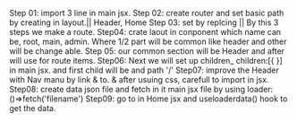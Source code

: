 
Step 01: import 3 line in main jsx.
Step 02: create router and set basic path by creating in layout.|| Header, Home
Step 03: set <RouterProvider router={router} /> by replcing <App> || By this 3 steps we make a route.
Step04: crate laout in conponent which name can be, root, main, admin. Where 1/2 part will be common like header and other will be change able.
Step 05: our common section will be Header and after will use <Outlet> for route items.
Step06: Next we will set up children_ children:[{ }] in main jsx. and first child will be <Home> and path '/'
Step07: improve the Header with Nav manu by link & to. & after usuing css, carefull to import in jsx.
Step08: create data json file and fetch in it main jsx file by using loader: ()=>fetch('filename')
Step09: go to in Home jsx and useloaderdata() hook to get the data.
